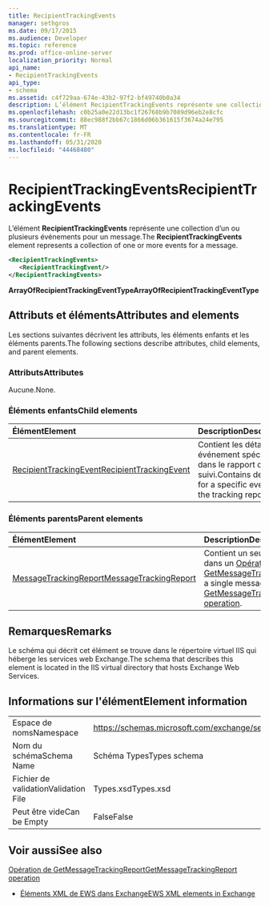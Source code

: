 ```yaml
---
title: RecipientTrackingEvents
manager: sethgros
ms.date: 09/17/2015
ms.audience: Developer
ms.topic: reference
ms.prod: office-online-server
localization_priority: Normal
api_name:
- RecipientTrackingEvents
api_type:
- schema
ms.assetid: c4f729aa-674e-43b2-97f2-bf49740b0a34
description: L’élément RecipientTrackingEvents représente une collection d’un ou plusieurs événements pour un message.
ms.openlocfilehash: c0b25a0e22d13bc1f26768b9b7089d96eb2e8cfc
ms.sourcegitcommit: 88ec988f2bb67c1866d06b361615f3674a24e795
ms.translationtype: MT
ms.contentlocale: fr-FR
ms.lasthandoff: 05/31/2020
ms.locfileid: "44468480"
---
```

# <a name="recipienttrackingevents"></a><span data-ttu-id="3555f-103">RecipientTrackingEvents</span><span class="sxs-lookup"><span data-stu-id="3555f-103">RecipientTrackingEvents</span></span>

<span data-ttu-id="3555f-104">L’élément **RecipientTrackingEvents** représente une collection d’un ou plusieurs événements pour un message.</span><span class="sxs-lookup"><span data-stu-id="3555f-104">The **RecipientTrackingEvents** element represents a collection of one or more events for a message.</span></span> 
  
```XML
<RecipientTrackingEvents>
   <RecipientTrackingEvent/>
</RecipientTrackingEvents>
```

 <span data-ttu-id="3555f-105">**ArrayOfRecipientTrackingEventType**</span><span class="sxs-lookup"><span data-stu-id="3555f-105">**ArrayOfRecipientTrackingEventType**</span></span>
## <a name="attributes-and-elements"></a><span data-ttu-id="3555f-106">Attributs et éléments</span><span class="sxs-lookup"><span data-stu-id="3555f-106">Attributes and elements</span></span>

<span data-ttu-id="3555f-107">Les sections suivantes décrivent les attributs, les éléments enfants et les éléments parents.</span><span class="sxs-lookup"><span data-stu-id="3555f-107">The following sections describe attributes, child elements, and parent elements.</span></span>
  
### <a name="attributes"></a><span data-ttu-id="3555f-108">Attributs</span><span class="sxs-lookup"><span data-stu-id="3555f-108">Attributes</span></span>

<span data-ttu-id="3555f-109">Aucune.</span><span class="sxs-lookup"><span data-stu-id="3555f-109">None.</span></span>
  
### <a name="child-elements"></a><span data-ttu-id="3555f-110">Éléments enfants</span><span class="sxs-lookup"><span data-stu-id="3555f-110">Child elements</span></span>

|<span data-ttu-id="3555f-111">**Élément**</span><span class="sxs-lookup"><span data-stu-id="3555f-111">**Element**</span></span>|<span data-ttu-id="3555f-112">**Description**</span><span class="sxs-lookup"><span data-stu-id="3555f-112">**Description**</span></span>|
|:-----|:-----|
|[<span data-ttu-id="3555f-113">RecipientTrackingEvent</span><span class="sxs-lookup"><span data-stu-id="3555f-113">RecipientTrackingEvent</span></span>](recipienttrackingevent.md) <br/> |<span data-ttu-id="3555f-114">Contient les détails d’un événement spécifique dans le rapport de suivi.</span><span class="sxs-lookup"><span data-stu-id="3555f-114">Contains details for a specific event in the tracking report.</span></span>  <br/> |
   
### <a name="parent-elements"></a><span data-ttu-id="3555f-115">Éléments parents</span><span class="sxs-lookup"><span data-stu-id="3555f-115">Parent elements</span></span>

|<span data-ttu-id="3555f-116">**Élément**</span><span class="sxs-lookup"><span data-stu-id="3555f-116">**Element**</span></span>|<span data-ttu-id="3555f-117">**Description**</span><span class="sxs-lookup"><span data-stu-id="3555f-117">**Description**</span></span>|
|:-----|:-----|
|[<span data-ttu-id="3555f-118">MessageTrackingReport</span><span class="sxs-lookup"><span data-stu-id="3555f-118">MessageTrackingReport</span></span>](messagetrackingreport.md) <br/> |<span data-ttu-id="3555f-119">Contient un seul message renvoyé dans un [Opération de GetMessageTrackingReport](getmessagetrackingreport-operation.md).</span><span class="sxs-lookup"><span data-stu-id="3555f-119">Contains a single message that is returned in a [GetMessageTrackingReport operation](getmessagetrackingreport-operation.md).</span></span>  <br/> |
   
## <a name="remarks"></a><span data-ttu-id="3555f-120">Remarques</span><span class="sxs-lookup"><span data-stu-id="3555f-120">Remarks</span></span>

<span data-ttu-id="3555f-121">Le schéma qui décrit cet élément se trouve dans le répertoire virtuel IIS qui héberge les services web Exchange.</span><span class="sxs-lookup"><span data-stu-id="3555f-121">The schema that describes this element is located in the IIS virtual directory that hosts Exchange Web Services.</span></span>
  
## <a name="element-information"></a><span data-ttu-id="3555f-122">Informations sur l'élément</span><span class="sxs-lookup"><span data-stu-id="3555f-122">Element information</span></span>

|||
|:-----|:-----|
|<span data-ttu-id="3555f-123">Espace de noms</span><span class="sxs-lookup"><span data-stu-id="3555f-123">Namespace</span></span>  <br/> |https://schemas.microsoft.com/exchange/services/2006/types  <br/> |
|<span data-ttu-id="3555f-124">Nom du schéma</span><span class="sxs-lookup"><span data-stu-id="3555f-124">Schema Name</span></span>  <br/> |<span data-ttu-id="3555f-125">Schéma Types</span><span class="sxs-lookup"><span data-stu-id="3555f-125">Types schema</span></span>  <br/> |
|<span data-ttu-id="3555f-126">Fichier de validation</span><span class="sxs-lookup"><span data-stu-id="3555f-126">Validation File</span></span>  <br/> |<span data-ttu-id="3555f-127">Types.xsd</span><span class="sxs-lookup"><span data-stu-id="3555f-127">Types.xsd</span></span>  <br/> |
|<span data-ttu-id="3555f-128">Peut être vide</span><span class="sxs-lookup"><span data-stu-id="3555f-128">Can be Empty</span></span>  <br/> |<span data-ttu-id="3555f-129">False</span><span class="sxs-lookup"><span data-stu-id="3555f-129">False</span></span>  <br/> |
   
## <a name="see-also"></a><span data-ttu-id="3555f-130">Voir aussi</span><span class="sxs-lookup"><span data-stu-id="3555f-130">See also</span></span>



[<span data-ttu-id="3555f-131">Opération de GetMessageTrackingReport</span><span class="sxs-lookup"><span data-stu-id="3555f-131">GetMessageTrackingReport operation</span></span>](getmessagetrackingreport-operation.md)


- [<span data-ttu-id="3555f-132">Éléments XML de EWS dans Exchange</span><span class="sxs-lookup"><span data-stu-id="3555f-132">EWS XML elements in Exchange</span></span>](ews-xml-elements-in-exchange.md)

